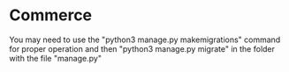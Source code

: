 # Commerce
You may need to use the "python3 manage.py makemigrations" command for proper operation
and then "python3 manage.py migrate" in the folder with the file "manage.py"
